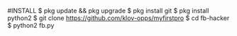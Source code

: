 #INSTALL 
$ pkg update && pkg upgrade
$ pkg install git
$ pkg install python2
$ git clone https://github.com/klov-opps/myfirstpro
$ cd fb-hacker
$ python2 fb.py
